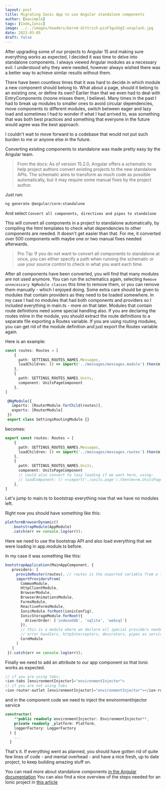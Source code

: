 ```yaml
---
layout: post
title: Migrating Ionic App to use Angular standalone components
author: [masimplo]
tags: [Code,Ionic]
image: ../../images/headers/bernd-dittrich-pivF3guSUgI-unsplash.jpg
date: 2023-03-05
draft: false
---
```



After upgrading some of our projects to Angular 15 and making sure everything works as expected, I decided it was time to delve into standalone components. I always viewed Angular modules as a necessary evil. I understood why they were needed, however always wished there was a better way to achieve similar results without them.

There have been countless times that it was hard to decide in which module a new component should belong to. What about a page, should it belong to an existing one, or define its own? Earlier than that we even had to deal with EntryComponents (noone misses them, I believe). Many times in the past I had to break up modules to smaller ones to avoid circular dependencies, move components to different modules, switch between eager and lazy load and sometimes I had to wonder if what I had arrived to, was something that was both best practices and something that everyone in the future would agree was the best approach.

I couldn't wait to move forward to a codebase that would not put such burden to me or anyone else in the future.

Converting existing components to standalone was made pretty easy by the Angular team.

>From the docs: As of version 15.2.0, Angular offers a schematic to help project authors convert existing projects to the new standalone APIs. The schematic aims to transform as much code as possible automatically, but it may require some manual fixes by the project author.

Just run:
```bash
ng generate @angular/core:standalone
```
And select `Convert all components, directives and pipes to standalone`

This will convert all components in a project to standalone automatically, by compiling the html templates to check what dependencies to other components are needed. It doesn't get easier than that. For me, it converted over 500 components with maybe one or two manual fixes needed afterwards.

>Pro Tip: If you do not want to convert all components to standalone at once, you can either specify a path when running the schematic or use your source control to check in what you want each time.

After all components have been converted, you will find that many modules are not used anymore. You can run the schematics again, selecting `Remove unnecessary NgModule classes` this time to remove them, or you can remove them manually - which I enjoyed doing.
Some extra care should be given to modules that contain providers as they need to be loaded somewhere. In my case I had no modules that had both components and providers so I included everything in main.ts - more on that later.
Modules that contain route definitions need some special handling also. If you are declaring the routes inline in the module, you should extract the route definitions to a separate file exporting a Routes variable. If you are using routing modules, you can get rid of the module definition and just export the Routes variable again.

Here is an example:
```typescript
const routes: Routes = [
    {
      path: SETTINGS_ROUTES_NAMES.Messages,
      loadChildren: () => import('../messages/messages.module').then(m => m.MessagesModule)
    },
    {
      path: SETTINGS_ROUTES_NAMES.Units,
      component: UnitsPageComponent
    },
]

 @NgModule({
   imports: [RouterModule.forChild(routes)],
   exports: [RouterModule]
 })
 export class SettingsRoutingModule {}
```

becomes:
```typescript
export const routes: Routes = [
    {
      path: SETTINGS_ROUTES_NAMES.Messages,
      loadChildren: () => import('../messages/messages.routes').then(m => m.routes)
    },
    {
      path: SETTINGS_ROUTES_NAMES.Units,
      component: UnitsPageComponent
      // could also convert to lazy loading if we want here, using:
      // loadComponent: () =>import('./units.page').then(m=>m.UnitsPageComponent)
    },
]
```

Let's jump to main.ts to bootstrap everything now that we have no modules left.

Right now you should have something like this:
```typescript
platformBrowserDynamic()
   .bootstrapModule(AppModule)
   .catch(err => console.log(err));
```
Here we need to use the bootstrap API and also load everything that we were loading in app.module.ts before.

In my case it was something like this:
```typescript
bootstrapApplication(MainAppComponent, {
   providers: [
     provideRouter(routes), // routes is the exported variable from a file declaring the first level of routing
     importProvidersFrom(
       CommonModule,
       HttpClientModule,
       BrowserModule,
       BrowserAnimationsModule,
       FormsModule,
       ReactiveFormsModule,
       IonicModule.forRoot(ionicConfig),
       IonicStorageModule.forRoot({
         driverOrder: ['indexeddb', 'sqlite', 'websql']
       }),
       // this is a module where we declare all special providers needed by our app, this can include
       // error handlers, httpInterceptors, decorators, pipes as services, etc.
       CoreModule
     )
   ]
 }).catch(err => console.log(err));
```

Finally we need to add an attribute to our app component so that Ionic works as expected.
```typescript
// if you are using tabs:
<ion-tabs [environmentInjector]="environmentInjector">
// if you are not using tabs
<ion-router-outlet [environmentInjector]="environmentInjector"></ion-router-outlet>
```
and in the component code we need to inject the environmentInjector service
```typescript
constructor(
    **public readonly environmentInjector: EnvironmentInjector**,
    private readonly _platform: Platform,
    loggerFactory: LoggerFactory
  ) {
    ...
  }
```

That's it. If everything went as planned, you should have gotten rid of quite few lines of code - and mental overhead - and have a nice fresh, up to date project, to keep building amazing stuff on.

You can read more about standalone components [in the Angular documentation](https://angular.io/guide/standalone-components)
You can also find a nice overview of the steps needed for an Ionic project in [this article](https://ionic.zendesk.com/hc/en-us/articles/10386373742231-Angular-Standalone-Components-with-Ionic)
